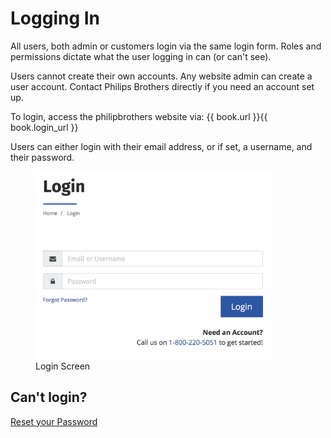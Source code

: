 # Logging In
All users, both admin or customers login via the same login form. Roles and permissions dictate what the user logging in can \(or can't see)\.
  
Users cannot create their own accounts. Any website admin can create a user account. Contact Philips Brothers directly if you need an account set up.

To login, access the philipbrothers website via: {{ book.url }}{{ book.login_url }}

Users can either login with their email address, or if set, a username, and their password.

<figure>
    <img src="/assets/login.png" height="300" />
    <figcaption>Login Screen</figcaption>
</figure>

## Can't login?
[Reset your Password](/authentication/resetting-password.md)